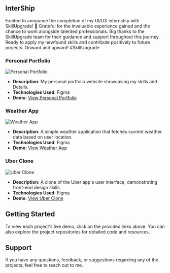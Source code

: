 ## InterShip
Excited to announce the completion of my UI/UX internship with SkillUpgrade! 🚀 Grateful for the invaluable experience gained and the chance
to work alongside talented professionals. Big thanks to the SkillUpgrade team for their guidance and support throughout this journey. 
Ready to apply my newfound skills and contribute positively to future projects. Onward and upward! #SkillUpgrade

### Personal Portfolio

![Personal Portfolio](personal_portfolio_screenshot.png)

- **Description**: My personal portfolio website showcasing my skills and Details.
- **Technologies Used**: Figma
- **Demo**: [View Personal Portfolio](https://www.figma.com/file/1BIUrDqmtKk2tp6TCEAoBX/Task-1?type=design&mode=design&t=4ozjW1BnpRg5Fw3Z-1)

### Weather App

![Weather App](weather_app_screenshot.png)

- **Description**: A simple weather application that fetches current weather data based on user location.
- **Technologies Used**: Figma
- **Demo**: [View Weather App](https://www.figma.com/file/fLomaXMutLyc3GrN7yJHzQ/Task-2?type=design&node-id=0%3A1&mode=design&t=4ozjW1BnpRg5Fw3Z-1)

### Uber Clone

![Uber Clone](uber_clone_screenshot.png)

- **Description**: A clone of the Uber app's user interface, demonstrating front-end design skills.
- **Technologies Used**: Figma
- **Demo**: [View Uber Clone](https://www.figma.com/file/DgzxC684FyZYvgyPs0hEHP/task3?type=design&node-id=0%3A1&mode=design&t=sdhQ0sXvvxcRLBbt-1)

## Getting Started

To view each project's live demo, click on the provided links above. You can also explore the project repositories for detailed code and resources.

## Support

If you have any questions, feedback, or suggestions regarding any of the projects, feel free to reach out to me.
